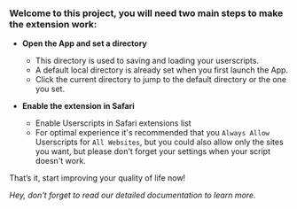 ### Welcome to this project, you will need two main steps to make the extension work:

- **Open the App and set a directory**

  - This directory is used to saving and loading your userscripts.
  - A default local directory is already set when you first launch the App.
  - Click the current directory to jump to the default directory or the one you set.

- **Enable the extension in Safari**

  - Enable Userscripts in Safari extensions list
  - For optimal experience it's recommended that you `Always Allow` Userscripts for `All Websites`, but you could also allow only the sites you want, but please don't forget your settings when your script doesn't work.

That’s it, start improving your quality of life now!

_Hey, don't forget to read our detailed documentation to learn more._
